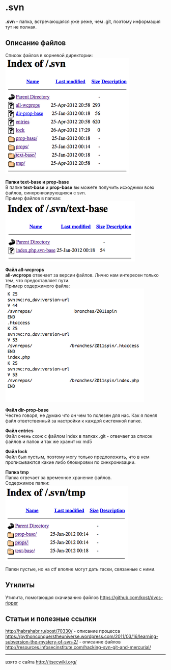 # .svn

__.svn__ - папка, встречающаяся уже реже, чем .git, поэтому информация тут не полная.

## Описание файлов

Список файлов в корневой директории:  
![](img/1.png)

__Папки text-base и prop-base__  
В папке __text-base__ и __prop-base__ вы можете получить исходники всех файлов, синхронизирующихся с svn.  
Пример файлов в папках:  
![](img/2.png)

__Файл all-wcprops__  
__all-wcprops__ отвечает за версии файлов. Лично нам интересен только тем, что предоставляет пути.  
Пример содержимого файла:  
![](img/3.png)

__Файл dir-prop-base__  
Честно говоря, не думаю что он чем то полезен для нас. Как я понял файл ответственный за настройки к каждой системной папке.

__Файл entries__  
Файл очень схож с файлом index в папках .git - отвечает за список файлов и папок и так же хранит их md5  

__Файл lock__  
Файл был пустым, поэтому могу только предположить, что в нем прописываются какие либо блокировки по синхронизации.

__Папка tmp__  
Папка отвечает за временное хранение файлов.  
Содержимое папки:  
![](img/4.png)

Папки пустые, но на ctf вполне могут дать таски, связанные с ними.

## Утилиты

Утилита, помогающая скачиванию файлов https://github.com/kost/dvcs-ripper

## Статьи и полезные ссылки

http://habrahabr.ru/post/70330/ - описание процесса  
https://pythonconquerstheuniverse.wordpress.com/2011/03/16/learning-subversion-the-mystery-of-svn-2/ - описание файлов  
http://resources.infosecinstitute.com/hacking-svn-git-and-mercurial/


----
взято с сайта http://itsecwiki.org/
